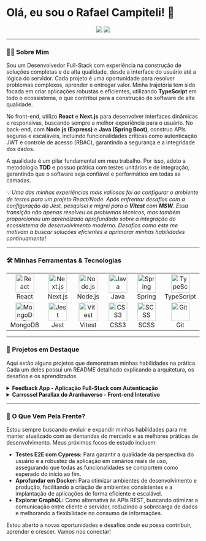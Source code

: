 


# Olá, eu sou o Rafael Campiteli! 👋

<p align="center">
  <a href="https://www.linkedin.com/in/rafael-campiteli-pereira-033537240/" target="_blank"><img src="https://img.shields.io/badge/LinkedIn-0077B5?style=for-the-badge&logo=linkedin&logoColor=white" /></a>
  <a href="mailto:campitelir8@gmail.com" target="_blank"><img src="https://img.shields.io/badge/Email-D14836?style=for-the-badge&logo=gmail&logoColor=white" /></a>
</p>

---

### 👨‍💻 Sobre Mim

Sou um Desenvolvedor Full-Stack com experiência na construção de soluções completas e de alta qualidade, desde a interface do usuário até a lógica do servidor. Cada projeto é uma oportunidade para resolver problemas complexos, aprender e entregar valor. Minha trajetória tem sido focada em criar aplicações robustas e eficientes, utilizando **TypeScript** em todo o ecossistema, o que contribui para a construção de software de alta qualidade.

No front-end, utilizo **React** e **Next.js** para desenvolver interfaces dinâmicas e responsivas, buscando sempre a melhor experiência para o usuário. No back-end, com **Node.js (Express)** e **Java (Spring Boot)**, construo APIs seguras e escaláveis, incluindo funcionalidades críticas como autenticação JWT e controle de acesso (RBAC), garantindo a segurança e a integridade dos dados.

A qualidade é um pilar fundamental em meu trabalho. Por isso, adoto a metodologia **TDD** e possuo prática com testes unitários e de integração, garantindo que o software seja confiável e performático em todas as camadas.

*💡 Uma das minhas experiências mais valiosas foi ao configurar o ambiente de testes para um projeto React/Node. Após enfrentar desafios com a configuração do Jest, pesquisei e migrei para o **Vitest** com **MSW**. Essa transição não apenas resolveu os problemas técnicos, mas também proporcionou um aprendizado aprofundado sobre a integração do ecossistema de desenvolvimento moderno. Desafios como este me motivam a buscar soluções eficientes e aprimorar minhas habilidades continuamente!*

---

### 🛠️ Minhas Ferramentas & Tecnologias

<table>
  <tr>
    <td align="center" width="96">
      <img src="https://skillicons.dev/icons?i=react" width="48" height="48" alt="React" />
      <br>React
    </td>
    <td align="center" width="96">
      <img src="https://skillicons.dev/icons?i=nextjs" width="48" height="48" alt="Next.js" />
      <br>Next.js
    </td>
        <td align="center" width="96">
      <img src="https://skillicons.dev/icons?i=nodejs" width="48" height="48" alt="Node.js" />
      <br>Node.js
    </td>
    <td align="center" width="96">
      <img src="https://skillicons.dev/icons?i=java" width="48" height="48" alt="Java" />
      <br>Java
    </td>
    <td align="center" width="96">
      <img src="https://skillicons.dev/icons?i=spring" width="48" height="48" alt="Spring" />
      <br>Spring
    </td>
    <td align="center" width="96">
      <img src="https://skillicons.dev/icons?i=ts" width="48" height="48" alt="TypeScript" />
      <br>TypeScript
    </td>
  </tr>
  <tr>
    <td align="center" width="96">
      <img src="https://skillicons.dev/icons?i=mongodb" width="48" height="48" alt="MongoDB" />
      <br>MongoDB
    </td>
    <td align="center" width="96">
      <img src="https://skillicons.dev/icons?i=jest" width="48" height="48" alt="Jest" />
      <br>Jest
    </td>
    <td align="center" width="96">
      <img src="https://skillicons.dev/icons?i=vitest" width="48" height="48" alt="Vitest" />
      <br>Vitest
    </td>
    <td align="center" width="96">
      <img src="https://skillicons.dev/icons?i=css" width="48" height="48" alt="CSS3" />
      <br>CSS3
    </td>
    <td align="center" width="96">
      <img src="https://skillicons.dev/icons?i=scss" width="48" height="48" alt="SCSS" />
      <br>SCSS
    </td>
    <td align="center" width="96">
      <img src="https://skillicons.dev/icons?i=git" width="48" height="48" alt="Git" />
      <br>Git
    </td>
  </tr>
</table>

---

### 🚀 Projetos em Destaque

Aqui estão alguns projetos que demonstram minhas habilidades na prática. Cada um deles possui um README detalhado explicando a arquitetura, os desafios e os aprendizados.

<details>
  <summary><strong>Feedback App - Aplicação Full-Stack com Autenticação</strong></summary>
  
  - **Descrição:** Uma aplicação completa para gestão de feedbacks com autenticação JWT e controle de acesso. Este projeto foi uma oportunidade para aplicar testes de ponta a ponta (TDD) e resolver desafios de configuração de ambiente.
  - **Tecnologias:** Node.js, Express, React, Vite, MongoDB, JWT, TypeScript, Jest, Supertest, Vitest, MSW.
  - **O Desafio:** Construir uma aplicação full-stack robusta, garantindo a segurança dos dados e a integridade das operações através de autenticação e testes abrangentes.
  - **O Aprendizado Chave:** Aprofundei meu conhecimento em TDD e na integração de diferentes ferramentas de teste (Jest, Vitest, Supertest, MSW), aprendendo a depurar e otimizar ambientes de desenvolvimento complexos. A migração do Jest para o Vitest foi um marco, reforçando a importância da adaptabilidade e da busca por soluções mais eficientes.
  - **[🔗 Ver Repositório](https://github.com/CampiteliRafael/projetofeedbacks)**
</details>

<details>
  <summary><strong>Carrossel Parallax do Aranhaverso - Front-end Interativo</strong></summary>
  
  - **Descrição:** Um projeto focado em front-end com Next.js para criar uma experiência de usuário visualmente rica e interativa, consumindo uma API interna e aplicando técnicas avançadas de componentização e estilização com SCSS.
  - **Tecnologias:** Next.js, React, TypeScript, SCSS/CSS Modules.
  - **O Desafio:** Criar uma interface de usuário altamente interativa e visualmente atraente, explorando efeitos de parallax e consumo de API para uma experiência imersiva.
  - **O Aprendizado Chave:** Aprofundei minhas habilidades em Next.js para otimização de performance e SEO, além de dominar técnicas avançadas de estilização com SCSS Modules para componentização e manutenção de estilos complexos.
  - **[🔗 Ver Repositório](https://github.com/CampiteliRafael/CarroselParalax)**
</details>

---

### 🌱 O Que Vem Pela Frente?

Estou sempre buscando evoluir e expandir minhas habilidades para me manter atualizado com as demandas do mercado e as melhores práticas de desenvolvimento. Meus próximos focos de estudo incluem:

- **Testes E2E com Cypress:** Para garantir a qualidade da perspectiva do usuário e a robustez da aplicação em cenários reais de uso, assegurando que todas as funcionalidades se comportem como esperado do início ao fim.
- **Aprofundar em Docker:** Para otimizar ambientes de desenvolvimento e produção, facilitando a criação de ambientes consistentes e a implantação de aplicações de forma eficiente e escalável.
- **Explorar GraphQL:** Como alternativa às APIs REST, buscando otimizar a comunicação entre cliente e servidor, reduzindo a sobrecarga de dados e melhorando a flexibilidade no consumo de informações.

Estou aberto a novas oportunidades e desafios onde eu possa contribuir, aprender e crescer. Vamos nos conectar!
